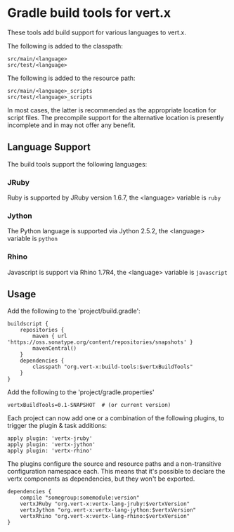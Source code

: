 # Gradle build tools for vert.x 

These tools add build support for various languages to vert.x.

The following is added to the classpath:

    src/main/<language>
    src/test/<language>

The following is added to the resource path:

    src/main/<language>_scripts
    src/test/<language>_scripts

In most cases, the latter is recommended as the appropriate location for script files.
The precompile support for the alternative location is presently incomplete and in
may not offer any benefit.


## Language Support

The build tools support the following languages:

### JRuby

Ruby is supported by JRuby version 1.6.7, the &lt;language&gt; variable is `ruby`

### Jython

The Python language is supported via Jython 2.5.2, the &lt;language&gt; variable is `python`

### Rhino

Javascript is support via Rhino 1.7R4, the &lt;language&gt; variable is `javascript`

## Usage

Add the following to the 'project/build.gradle':

    buildscript {
        repositories {
            maven { url 'https://oss.sonatype.org/content/repositories/snapshots' }
            mavenCentral()
        }
        dependencies {
            classpath "org.vert-x:build-tools:$vertxBuildTools"
        }
    }

Add the following to the 'project/gradle.properties'

    vertxBuildTools=0.1-SNAPSHOT  # (or current version)

Each project can now add one or a combination of the following plugins, to trigger the plugin & task additions:

    apply plugin: 'vertx-jruby'
    apply plugin: 'vertx-jython'
    apply plugin: 'vertx-rhino'


The plugins configure the source and resource paths and a non-transitive configuration namespace each.
This means that it's possible to declare the vertx components as dependencies, but they won't be exported.

    dependencies {
        compile "somegroup:somemodule:version"
        vertxJRuby "org.vert-x:vertx-lang-jruby:$vertxVersion"
        vertxJython "org.vert-x:vertx-lang-jython:$vertxVersion"
        vertxRhino "org.vert-x:vertx-lang-rhino:$vertxVersion"
    }


